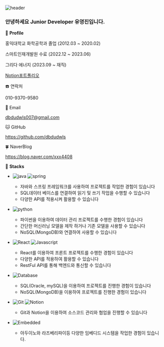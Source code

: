 ![header](https://capsule-render.vercel.app/api?type=rounded&color=timeGradient&text=Welcome%20to%20유영진%20GitHub%20👋&animation=twinkling&fontSize=40&fontAlignY=50&fontAlign=50&height=180)

  

### 안녕하세요 Junior Developer 유영진입니다.



👋 **Profile**

홍익대학교 화학공학과 졸업 (2012.03 ~ 2020.02)

스마트인재개발원 수료 (2022.12 ~ 2023.06)

그리다 에너지 (2023.09 ~ 재직)

[Notion포트폴리오](https://road-tellurium-688.notion.site/cc73f976dd27459fa94f590553e2ddac?pvs=4)



☎️ 연락처

010-9370-9580

📧 Email

dbdudwls007@gmail.com

🐱 GitHub

https://github.com/dbdudwls

🍀 NaverBlog

https://blog.naver.com/xxx4408



🔆 **Stacks**
- ![java](https://img.shields.io/badge/-Java-yellow?logo=eclipseide) ![spring](https://img.shields.io/badge/-Spring-brown?logo=spring)
    - 자바와 스프링 프레임워크를 사용하여 프로젝트를 작업한 경험이 있습니다
    - SQL데이터 베이스를 연결하여 읽기 및 쓰기 작업을 수행할 수 있습니다
    - 다양한 API를 적용시켜 활용할 수 있습니다
      
- ![python](https://img.shields.io/badge/-Python-black?logo=python)
    - 파이썬을 이용하여 데이터 관리 프로젝트를 수행한 경험이 있습니다
    - 간단한 머신러닝 모델을 제작 하거나 기존 모델을 사용할 수 있습니다
    - NoSQL(MongoDB)와 연결하여 사용할 수 있습니다
      
- ![React](https://img.shields.io/badge/-React-blue?logo=react) ![Javascript](https://img.shields.io/badge/-Javascript-gray?logo=javascript)
    - React를 이용하여 프론트 프로젝트를 수행한 경험이 있습니다
    - 다양한 API를 적용하여 활용할 수 있습니다
    - RestFul API를 통해 백엔드와 통신할 수 있습니다
      
- ![Database](https://img.shields.io/badge/-Database-purple?logo=oracle)
    - SQL(Oracle, mySQL)을 이용하여 프로젝트를 진행한 경험이 있습니다
    - NoSQL(MongoDB)을 이용하여 프로젝트를 진행한 경험이 있습니다
      
- ![Git](https://img.shields.io/badge/-Git-black?logo=git) ![Notion](https://img.shields.io/badge/-Notion-black?logo=notion)
    - Git과 Notion을 이용하여 소스코드 관리와 협업을 진행할 수 있습니다
      
- ![Embedded](https://img.shields.io/badge/-Embedded-green?logo=raspberrypi)
    - 아두이노와 라즈베리파이등 다양한 임베디드 시스템을 작업한 경험이 있습니다.

